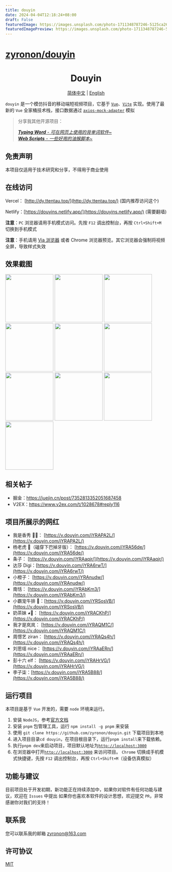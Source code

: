 ```yaml
---
title: douyin
date: 2024-04-04T12:18:24+08:00
draft: False
featuredImage: https://images.unsplash.com/photo-1711348787246-5125ca266e7f?ixid=M3w0NjAwMjJ8MHwxfHJhbmRvbXx8fHx8fHx8fDE3MTIyMDQyMjV8&ixlib=rb-4.0.3
featuredImagePreview: https://images.unsplash.com/photo-1711348787246-5125ca266e7f?ixid=M3w0NjAwMjJ8MHwxfHJhbmRvbXx8fHx8fHx8fDE3MTIyMDQyMjV8&ixlib=rb-4.0.3
---
```


# [zyronon/douyin](https://github.com/zyronon/douyin)

<h1 align="center">
  Douyin
</h1>

<p align="center">
  <a href="README.md">简体中文</a> | <a href="README-en-US.md">English</a>
</p>

`douyin` 是一个模仿抖音的移动端短视频项目，它基于 [`Vue`](https://cn.vuejs.org/)、[`Vite`](https://cn.vitejs.dev/) 实现。使用了最新的 `Vue` 全家桶技术栈，接口数据通过 [`axios-mock-adapter`](https://github.com/ctimmerm/axios-mock-adapter) 模拟

> 分享我其他开源项目：
> 
>_[**Typing Word** - 可在网页上使用的背单词软件~](https://github.com/zyronon/typing-word) <img src="https://img.shields.io/github/stars/zyronon/typing-word.svg?style=flat-square&label=Star&color=4285dd&logo=github" height="16px" />_  
>_[**Web Scripts** - 一些好用的油猴脚本~](https://github.com/zyronon/web-scripts) <img src="https://img.shields.io/github/stars/zyronon/web-scripts.svg?style=flat-square&label=Star&color=4285dd&logo=github" height="16px" />_


## 免责声明

本项目仅适用于技术研究和分享，不得用于商业使用

## 在线访问

Vercel： [http://dy.ttentau.top/](http://dy.ttentau.top/) (国内推荐访问这个)

Netlify：[https://douyins.netlify.app/](https://douyins.netlify.app/) (需要翻墙)

**注意**：`PC` 浏览器请用手机模式访问。先按 `F12` 调出控制台，再按 `Ctrl+Shift+M` 切换到手机模式

**注意**：手机请用 [Via 浏览器](https://viayoo.com/zh-cn/) 或者 Chrome 浏览器预览。其它浏览器会强制将视频全屏，导致样式失效

## 效果截图

<div>
<img width="150px" src='./public/docs/1.gif' />
<img width="150px" src='./public/docs/2.gif' />
<img width="150px" src='./public/docs/3.gif' />
<img width="150px" src='./public/docs/4.gif' />
<img width="150px" src='./public/docs/5.gif' />
<img width="150px" src='./public/docs/img-1.jpg' />
<img width="150px" src='./public/docs/img-2.jpg' />
<img width="150px" src='./public/docs/img-3.jpg' />
<img width="150px" src='./public/docs/img-4.jpg' />
<img width="150px" src='./public/docs/img-5.jpg' />
</div>

## 相关帖子

- 掘金：https://juejin.cn/post/7352813352051687458
- V2EX：https://www.v2ex.com/t/1028678#reply116

## 项目所展示的网红

- 我是香秀 🐂🍺： [https://v.douyin.com/iYRAPA2L/](https://v.douyin.com/iYRAPA2L/)
- 杨老虎 🐯（磕穿下巴掉牙版）： [https://v.douyin.com/iYRA56de/](https://v.douyin.com/iYRA56de/)
- 条子： [https://v.douyin.com/iYRAaqjr/](https://v.douyin.com/iYRAaqjr/)
- 达莎 Digi：[https://v.douyin.com/iYRA6rwT/](https://v.douyin.com/iYRA6rwT/)
- 小橙子： [https://v.douyin.com/iYRAnudw/](https://v.douyin.com/iYRAnudw/)
- 南恬： [https://v.douyin.com/iYRAbKm3/](https://v.douyin.com/iYRAbKm3/)
- 小霸宠牛排 🥩：[https://v.douyin.com/iYRSosVB/](https://v.douyin.com/iYRSosVB/)
- 奶茶妹 ◕🌱： [https://v.douyin.com/iYRACKhP/](https://v.douyin.com/iYRACKhP/)
- 我才是岚岚： [https://v.douyin.com/iYRAQM1C/](https://v.douyin.com/iYRAQM1C/)
- 周憬艺 ziran： [https://v.douyin.com/iYRAQs4h/](https://v.douyin.com/iYRAQs4h/)
- 刘思瑶 nice： [https://v.douyin.com/iYRAaERn/](https://v.douyin.com/iYRAaERn/)
- 彭十六 elf： [https://v.douyin.com/iYRAHrVG/](https://v.douyin.com/iYRAHrVG/)
- 李子柒：[https://v.douyin.com/iYRA5B88/](https://v.douyin.com/iYRA5B88/)

## 运行项目

本项目是基于 `Vue` 开发的，需要 `node` 环境来运行。

1. 安装 `NodeJS`，参考[官方文档](https://nodejs.org/en/download)
2. 安装 `pnpm` 包管理工具，运行 `npm install -g pnpm` 来安装
3. 使用 `git clone https://github.com/zyronon/douyin.git` 下载项目到本地
4. 进入项目目录`cd douyin`，在项目根目录下，运行`pnpm install`来下载依赖。
5. 执行`pnpm dev`来启动项目，项目默认地址为[`http://localhost:3000`](http://localhost:3000)
6. 在浏览器中打开[`http://localhost:3000`](http://localhost:3000) 来访问项目。 `Chrome` 切换成手机模式快捷键，先按 `F12` 调出控制台，再按 `Ctrl+Shift+M`（设备仿真模拟）

## 功能与建议

目前项目处于开发初期，新功能正在持续添加中，如果你对软件有任何功能与建议，欢迎在 `Issues` 中提出
如果你也喜欢本软件的设计思想，欢迎提交 `PR`，非常感谢你对我们的支持！

## 联系我

您可以联系我的邮箱 <a href="mailto:zyronon@163.com">zyronon@163.com</a>

## 许可协议

[MIT](LICENSE)
